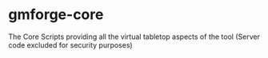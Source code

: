 # gmforge-core
The Core Scripts providing all the virtual tabletop aspects of the tool (Server code excluded for security purposes)

